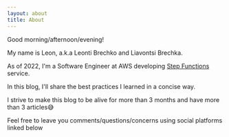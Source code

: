 ```yaml
---
layout: about
title: About
---
```


Good morning/afternoon/evening!

My name is Leon, a.k.a Leonti Brechko and Liavontsi Brechka.

As of 2022, I'm a Software Engineer at AWS developing [Step Functions](https://aws.amazon.com/step-functions/) service.

In this blog, I'll share the best practices I learned in a concise way.

I strive to make this blog to be alive for more than 3 months and have more than 3 articles😅 

Feel free to leave you comments/questions/concerns using social platforms linked below